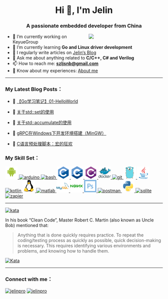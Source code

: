 <h1 align="center">Hi 👋, I'm Jelin</h1>
<h3 align="center">A passionate embedded developer from China</h3>

[<img align="right" width="47%" src="https://github-readme-stats.vercel.app/api?username=skjsnb&theme=gruvbox&show_icons=true">](https://github-readme-stats.vercel.app/api?username=jieding&show_icons=true&theme=gruvbox)


- 🔭 I’m currently working on KeyueGroup
- 🌱 I’m currently learning **Go and Linux driver development**
- 📝 I regularly write articles on [Jelin‘s Blog](https://blog.skjsnb.com)
- 💬 Ask me about anything related to **C/C++, C# and Verilog**
- 📫 How to reach me:  **szljsnb@gmail.com**
- 📄 Know about my experiences:  [About me](https://blog.skjsnb.com/about)

---

### My Latest Blog Posts：

<!-- BLOG-POST-LIST:START -->
- 🦣 [【Go学习笔记】01-HelloWorld](https://blog.skjsnb.com/230322/) 

- 🎉 [关于std::set的使用](https://blog.skjsnb.com/post_23020501/) 

- 🤗 [关于std::accumulate的使用](https://blog.skjsnb.com/post_23011901/) 

- 🌈 [gRPC在Windows下开发环境搭建（MinGW）](https://blog.skjsnb.com/post2/) 

- 🤔 [C语言预处理脚本：宏的狂欢](https://blog.skjsnb.com/post1/) 
<!-- BLOG-POST-LIST:END -->
### My Skill Set：


<p align="left"> <a href="https://developer.android.com" target="_blank" rel="noreferrer"> <img src="https://raw.githubusercontent.com/devicons/devicon/master/icons/android/android-original-wordmark.svg" alt="android" width="40" height="40"/> </a> <a href="https://www.arduino.cc/" target="_blank" rel="noreferrer"> <img src="https://cdn.worldvectorlogo.com/logos/arduino-1.svg" alt="arduino" width="40" height="40"/> </a> <a href="https://www.gnu.org/software/bash/" target="_blank" rel="noreferrer"> <img src="https://www.vectorlogo.zone/logos/gnu_bash/gnu_bash-icon.svg" alt="bash" width="40" height="40"/> </a> <a href="https://www.cprogramming.com/" target="_blank" rel="noreferrer"> <img src="https://raw.githubusercontent.com/devicons/devicon/master/icons/c/c-original.svg" alt="c" width="40" height="40"/> </a> <a href="https://www.w3schools.com/cpp/" target="_blank" rel="noreferrer"> <img src="https://raw.githubusercontent.com/devicons/devicon/master/icons/cplusplus/cplusplus-original.svg" alt="cplusplus" width="40" height="40"/> </a> <a href="https://www.w3schools.com/cs/" target="_blank" rel="noreferrer"> <img src="https://raw.githubusercontent.com/devicons/devicon/master/icons/csharp/csharp-original.svg" alt="csharp" width="40" height="40"/> </a> <a href="https://www.docker.com/" target="_blank" rel="noreferrer"> <img src="https://raw.githubusercontent.com/devicons/devicon/master/icons/docker/docker-original-wordmark.svg" alt="docker" width="40" height="40"/> </a> <a href="https://git-scm.com/" target="_blank" rel="noreferrer"> <img src="https://www.vectorlogo.zone/logos/git-scm/git-scm-icon.svg" alt="git" width="40" height="40"/> </a> <a href="https://golang.org" target="_blank" rel="noreferrer"> <img src="https://raw.githubusercontent.com/devicons/devicon/master/icons/go/go-original.svg" alt="go" width="40" height="40"/> </a> <a href="https://www.java.com" target="_blank" rel="noreferrer"> <img src="https://raw.githubusercontent.com/devicons/devicon/master/icons/java/java-original.svg" alt="java" width="40" height="40"/> </a> <a href="https://kotlinlang.org" target="_blank" rel="noreferrer"> <img src="https://www.vectorlogo.zone/logos/kotlinlang/kotlinlang-icon.svg" alt="kotlin" width="40" height="40"/> </a> <a href="https://www.linux.org/" target="_blank" rel="noreferrer"> <img src="https://raw.githubusercontent.com/devicons/devicon/master/icons/linux/linux-original.svg" alt="linux" width="40" height="40"/> </a> <a href="https://www.mathworks.com/" target="_blank" rel="noreferrer"> <img src="https://upload.wikimedia.org/wikipedia/commons/2/21/Matlab_Logo.png" alt="matlab" width="40" height="40"/> </a> <a href="https://www.mysql.com/" target="_blank" rel="noreferrer"> <img src="https://raw.githubusercontent.com/devicons/devicon/master/icons/mysql/mysql-original-wordmark.svg" alt="mysql" width="40" height="40"/> </a> <a href="https://www.nginx.com" target="_blank" rel="noreferrer"> <img src="https://raw.githubusercontent.com/devicons/devicon/master/icons/nginx/nginx-original.svg" alt="nginx" width="40" height="40"/> </a> <a href="https://www.photoshop.com/en" target="_blank" rel="noreferrer"> <img src="https://raw.githubusercontent.com/devicons/devicon/master/icons/photoshop/photoshop-line.svg" alt="photoshop" width="40" height="40"/> </a> <a href="https://postman.com" target="_blank" rel="noreferrer"> <img src="https://www.vectorlogo.zone/logos/getpostman/getpostman-icon.svg" alt="postman" width="40" height="40"/> </a> <a href="https://www.python.org" target="_blank" rel="noreferrer"> <img src="https://raw.githubusercontent.com/devicons/devicon/master/icons/python/python-original.svg" alt="python" width="40" height="40"/> </a> <a href="https://www.sqlite.org/" target="_blank" rel="noreferrer"> <img src="https://www.vectorlogo.zone/logos/sqlite/sqlite-icon.svg" alt="sqlite" width="40" height="40"/> </a> <a href="https://zapier.com" target="_blank" rel="noreferrer"> <img src="https://www.vectorlogo.zone/logos/zapier/zapier-icon.svg" alt="zapier" width="40" height="40"/> </a> </p>

---

[![kata](https://www.codewars.com/users/JelinPro/badges/small?theme=light)](https://www.codewars.com/users/JelinPro)

In his book “Clean Code”, Master Robert C. Martin (also known as Uncle Bob) mentioned that:

> Anything that is done quickly requires practice. To repeat the coding/testing process as quickly as possible, quick decision-making is necessary. This requires identifying various environments and problems, and knowing how to handle them.

[![Kata](https://github-readme-stats.vercel.app/api/pin/?username=skjsnb&repo=kata)](https://github.com/skjsnb/kata)

---

### Connect with me：


<p align="left">
<a href="https://dev.to/jelinpro" target="blank"><img align="center" src="https://raw.githubusercontent.com/rahuldkjain/github-profile-readme-generator/master/src/images/icons/Social/devto.svg" alt="jelinpro" height="30" width="40" /></a>
<a href="https://twitter.com/ProJelin" target="blank"><img align="center" src="https://raw.githubusercontent.com/rahuldkjain/github-profile-readme-generator/master/src/images/icons/Social/twitter.svg" alt="jelinpro" height="30" width="40" /></a>
</p>


